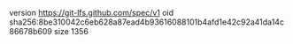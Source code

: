 version https://git-lfs.github.com/spec/v1
oid sha256:8be310042c6eb628a87ead4b93616088101b4afd1e42c92a41da14c86678b609
size 1356
